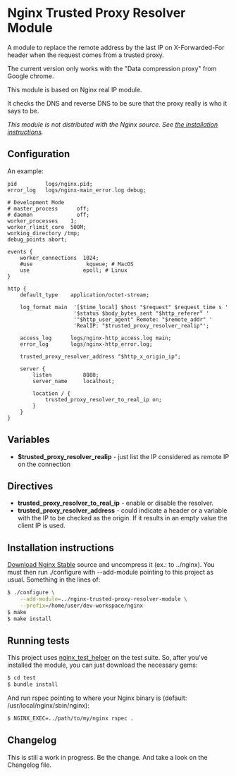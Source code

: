 Nginx Trusted Proxy Resolver Module
===================================

A module to replace the remote address by the last IP on X-Forwarded-For header when the request comes from a trusted proxy.

The current version only works with the "Data compression proxy" from Google chrome.

This module is based on Nginx real IP module.

It checks the DNS and reverse DNS to be sure that the proxy really is who it says to be.

_This module is not distributed with the Nginx source. See [the installation instructions](#installation-instructions)._


Configuration
-------------

An example:

```nginx
pid         logs/nginx.pid;
error_log   logs/nginx-main_error.log debug;

# Development Mode
# master_process      off;
# daemon              off;
worker_processes    1;
worker_rlimit_core  500M;
working_directory /tmp;
debug_points abort;

events {
	worker_connections  1024;
	#use                 kqueue; # MacOS
	use                 epoll; # Linux
}

http {
    default_type    application/octet-stream;

    log_format main  '[$time_local] $host "$request" $request_time s '
                     '$status $body_bytes_sent "$http_referer" '
                     '"$http_user_agent" Remote: "$remote_addr" '
                     'RealIP: "$trusted_proxy_resolver_realip"';

    access_log      logs/nginx-http_access.log main;
    error_log       logs/nginx-http_error.log;

    trusted_proxy_resolver_address "$http_x_origin_ip";

    server {
        listen          8080;
        server_name     localhost;

        location / {
            trusted_proxy_resolver_to_real_ip on;
        }
    }
}
```

Variables
---------

* **$trusted_proxy_resolver_realip** - just list the IP considered as remote IP on the connection


Directives
----------

* **trusted_proxy_resolver_to_real_ip** - enable or disable the resolver.
* **trusted_proxy_resolver_address** - could indicate a header or a variable with the IP to be checked as the origin. If it results in an empty value the client IP is used.

Installation instructions
-------------------------

[Download Nginx Stable](http://nginx.org/en/download.html) source and uncompress it (ex.: to ../nginx). You must then run ./configure with --add-module pointing to this project as usual. Something in the lines of:

```bash
$ ./configure \
    --add-module=../nginx-trusted-proxy-resolver-module \
    --prefix=/home/user/dev-workspace/nginx
$ make
$ make install
```

Running tests
-------------

This project uses [nginx_test_helper](https://github.com/wandenberg/nginx_test_helper) on the test suite. So, after you've installed the module, you can just download the necessary gems:

```bash
$ cd test
$ bundle install
```

And run rspec pointing to where your Nginx binary is (default: /usr/local/nginx/sbin/nginx):

```bash
$ NGINX_EXEC=../path/to/my/nginx rspec .
```

Changelog
---------

This is still a work in progress. Be the change. And take a look on the Changelog file.
